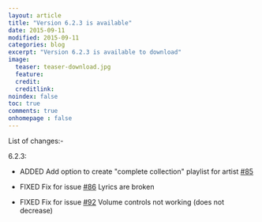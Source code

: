 ```yaml
---
layout: article
title: "Version 6.2.3 is available"
date: 2015-09-11
modified: 2015-09-11
categories: blog
excerpt: "Version 6.2.3 is available to download"
image:
  teaser: teaser-download.jpg
  feature:
  credit:
  creditlink:
noindex: false
toc: true
comments: true
onhomepage : false
---
```



List of changes:-

6.2.3:

* <span class="badge info">ADDED</span> Add option to create "complete collection" playlist for artist [#85](https://github.com/vdesabou/alfred-spotify-mini-player/issues/85)

* <span class="badge danger">FIXED</span> Fix for issue [#86](https://github.com/vdesabou/alfred-spotify-mini-player/issues/86) Lyrics are broken

* <span class="badge danger">FIXED</span> Fix for issue [#92](https://github.com/vdesabou/alfred-spotify-mini-player/issues/92) Volume controls not working (does not decrease)
